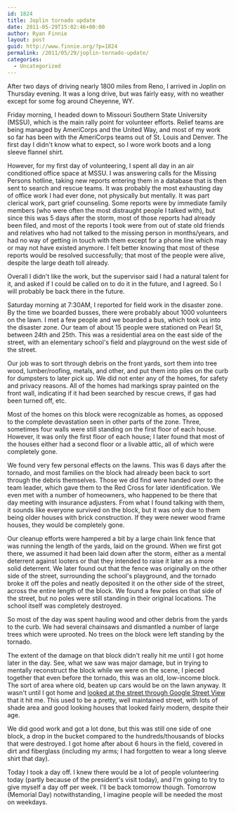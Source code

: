 ```yaml
---
id: 1824
title: Joplin tornado update
date: 2011-05-29T15:02:46+00:00
author: Ryan Finnie
layout: post
guid: http://www.finnie.org/?p=1824
permalink: /2011/05/29/joplin-tornado-update/
categories:
  - Uncategorized
---
```

After two days of driving nearly 1800 miles from Reno, I arrived in Joplin on Thursday evening. It was a long drive, but was fairly easy, with no weather except for some fog around Cheyenne, WY.

Friday morning, I headed down to Missouri Southern State University (MSSU), which is the main rally point for volunteer efforts. Relief teams are being managed by AmeriCorps and the United Way, and most of my work so far has been with the AmeriCorps teams out of St. Louis and Denver. The first day I didn't know what to expect, so I wore work boots and a long sleeve flannel shirt.

However, for my first day of volunteering, I spent all day in an air conditioned office space at MSSU. I was answering calls for the Missing Persons hotline, taking new reports entering them in a database that is then sent to search and rescue teams. It was probably the most exhausting day of office work I had ever done, not physically but mentally. It was part clerical work, part grief counseling. Some reports were by immediate family members (who were often the most distraught people I talked with), but since this was 5 days after the storm, most of those reports had already been filed, and most of the reports I took were from out of state old friends and relatives who had not talked to the missing person in months/years, and had no way of getting in touch with them except for a phone line which may or may not have existed anymore. I felt better knowing that most of these reports would be resolved successfully; that most of the people were alive, despite the large death toll already.

Overall I didn't like the work, but the supervisor said I had a natural talent for it, and asked if I could be called on to do it in the future, and I agreed. So I will probably be back there in the future.

Saturday morning at 7:30AM, I reported for field work in the disaster zone. By the time we boarded busses, there were probably about 1000 volunteers on the lawn. I met a few people and we boarded a bus, which took us into the disaster zone. Our team of about 15 people were stationed on Pearl St, between 24th and 25th. This was a residential area on the east side of the street, with an elementary school's field and playground on the west side of the street.

Our job was to sort through debris on the front yards, sort them into tree wood, lumber/roofing, metals, and other, and put them into piles on the curb for dumpsters to later pick up. We did not enter any of the homes, for safety and privacy reasons. All of the homes had markings spray painted on the front wall, indicating if it had been searched by rescue crews, if gas had been turned off, etc.

Most of the homes on this block were recognizable as homes, as opposed to the complete devastation seen in other parts of the zone. Three, sometimes four walls were still standing on the first floor of each house. However, it was only the first floor of each house; I later found that most of the houses either had a second floor or a livable attic, all of which were completely gone.

We found very few personal effects on the lawns. This was 6 days after the tornado, and most families on the block had already been back to sort through the debris themselves. Those we did find were handed over to the team leader, which gave them to the Red Cross for later identification. We even met with a number of homeowners, who happened to be there that day meeting with insurance adjusters. From what I found talking with them, it sounds like everyone survived on the block, but it was only due to them being older houses with brick construction. If they were newer wood frame houses, they would be completely gone.

Our cleanup efforts were hampered a bit by a large chain link fence that was running the length of the yards, laid on the ground. When we first got there, we assumed it had been laid down after the storm, either as a mental deterrent against looters or that they intended to raise it later as a more solid deterrent. We later found out that the fence was originally on the other side of the street, surrounding the school's playground, and the tornado broke it off the poles and neatly deposited it on the other side of the street, across the entire length of the block. We found a few poles on that side of the street, but no poles were still standing in their original locations. The school itself was completely destroyed.

So most of the day was spent hauling wood and other debris from the yards to the curb. We had several chainsaws and dismantled a number of large trees which were uprooted. No trees on the block were left standing by the tornado.

The extent of the damage on that block didn't really hit me until I got home later in the day. See, what we saw was major damage, but in trying to mentally reconstruct the block while we were on the scene, I pieced together that even before the tornado, this was an old, low-income block. The sort of area where old, beaten up cars would be on the lawn anyway. It wasn't until I got home and [looked at the street through Google Street View](http://maps.google.com/maps?f=q&source=s_q&hl=en&geocode=&q=Moffet+Avenue,+Joplin,+MO&aq=0&sll=36.990488,-94.44397&sspn=0.508959,1.234589&ie=UTF8&hq=&hnear=Moffet+Ave,+Joplin,+Jasper,+Missouri+64801&ll=37.064629,-94.517806&spn=0.004169,0.009645&z=17&layer=c&cbll=37.064418,-94.517782&panoid=w3xX4aTfofBkq0ydwY9zkw&cbp=12,164.29,,0,-5.31) that it hit me. This used to be a pretty, well maintained street, with lots of shade area and good looking houses that looked fairly modern, despite their age.

We did good work and got a lot done, but this was still one side of one block, a drop in the bucket compared to the hundreds/thousands of blocks that were destroyed. I got home after about 6 hours in the field, covered in dirt and fiberglass (including my arms; I had forgotten to wear a long sleeve shirt that day).

Today I took a day off. I knew there would be a lot of people volunteering today (partly because of the president's visit today), and I'm going to try to give myself a day off per week. I'll be back tomorrow though. Tomorrow (Memorial Day) notwithstanding, I imagine people will be needed the most on weekdays.